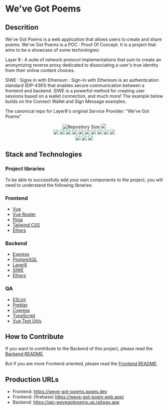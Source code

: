 # We've Got Poems

## Descrition

We've Got Poems is a web application that allows users to create and share poems.
We've Got Poems is a POC : Proof Of Concept. It is a project that aims to be a showcase of some technologies:

Layer 8 : A suite of network protocol implementations that sum to create an anonymizing reverse proxy dedicated to dissociating a user's true identity from their online content choices.

SIWE : Signe in with Ethereum : Sign-In with Ethereum is an authentication standard (EIP-4361) that enables secure communication between a frontend and backend. SIWE is a powerful method for creating user sessions based on a wallet connection, and much more! The example below builds on the Connect Wallet and Sign Message examples.

The canonical repo for Layer8's original Service Provider: "We've Got Poems"

<p align="center">
<img alt="Repository Size" src="https://img.shields.io/github/repo-size/globe-and-citizen/weve-got-poems?filename=backend%2Fpackage.json" />
<a href="https://celebrityfanalyzer.com"><img src="https://img.shields.io/website?url=https%3A%2F%2Fcelebrityfanalyzer.com" /></a>
<br />
<img src="https://img.shields.io/github/package-json/dependency-version/globe-and-citizen/weve-got-poems/bcrypt?filename=backend%2Fpackage.json" />
<img src="https://img.shields.io/github/package-json/dependency-version/globe-and-citizen/weve-got-poems/cors?filename=backend%2Fpackage.json" />
<img src="https://img.shields.io/github/package-json/dependency-version/globe-and-citizen/weve-got-poems/dotenv?filename=backend%2Fpackage.json" />
<img src="https://img.shields.io/github/package-json/dependency-version/globe-and-citizen/weve-got-poems/ethers?filename=backend%2Fpackage.json" />
<img src="https://img.shields.io/github/package-json/dependency-version/globe-and-citizen/weve-got-poems/express?filename=backend%2Fpackage.json" />
<img src="https://img.shields.io/github/package-json/dependency-version/globe-and-citizen/weve-got-poems/jsonwebtoken?filename=backend%2Fpackage.json" />
<img src="https://img.shields.io/github/package-json/dependency-version/globe-and-citizen/weve-got-poems/layer8-middleware-wasm?filename=backend%2Fpackage.json" />
<img src="https://img.shields.io/github/package-json/dependency-version/globe-and-citizen/weve-got-poems/pg?filename=backend%2Fpackage.json" />
<img src="https://img.shields.io/github/package-json/dependency-version/globe-and-citizen/weve-got-poems/siwe?filename=backend%2Fpackage.json" />
<img src="https://img.shields.io/github/package-json/dependency-version/globe-and-citizen/weve-got-poems/xss?filename=backend%2Fpackage.json" />
<br />
<img src="https://img.shields.io/github/package-json/dependency-version/globe-and-citizen/weve-got-poems/pinia?filename=frontend%2Fpackage.json" />
<img src="https://img.shields.io/github/package-json/dependency-version/globe-and-citizen/weve-got-poems/vue?filename=frontend%2Fpackage.json" />
<img src="https://img.shields.io/github/package-json/dependency-version/globe-and-citizen/weve-got-poems/vue-router?filename=frontend%2Fpackage.json" />
</p>

## Stack and Technologies

### Project libraries

To be able to successfully add your own components to the project, you will need to understand the following libraries:

### Frontend

- [Vue](https://vuejs.org/)
- [Vue Router](https://router.vuejs.org/)
- [Pinia](https://pinia.esm.dev/)
- [Tailwind CSS](https://tailwindcss.com/)
- [Ethers](https://docs.ethers.io/v5/)

### Backend

- [Express](https://expressjs.com/)
- [PostgreSQL](https://www.postgresql.org/)
- [Layer8](https://layer8.space/)
- [SIWE](https://docs.login.xyz/)
- [Ethers](https://docs.ethers.io/v5/)

### QA

- [ESLint](https://eslint.org/)
- [Prettier](https://prettier.io/)
- [Cypress](https://www.cypress.io/)
- [TypeScript](https://www.typescriptlang.org/)
- [Vue Test Utils](https://vue-test-utils.vuejs.org/)

## How to Contribute

If you want to contribute to the Backend of this project, please read the [Backend README](./backend/README.md).

But if you are more Frontend oriented, please read the [Frontend README](./frontend/README.md).

## Production URLs

- Frontend: https://weve-got-poems.pages.dev
- Frontend: (firebase) https://weve-got-poem.web.app/
- Backend: https://api-wevegotpoems.up.railway.app
